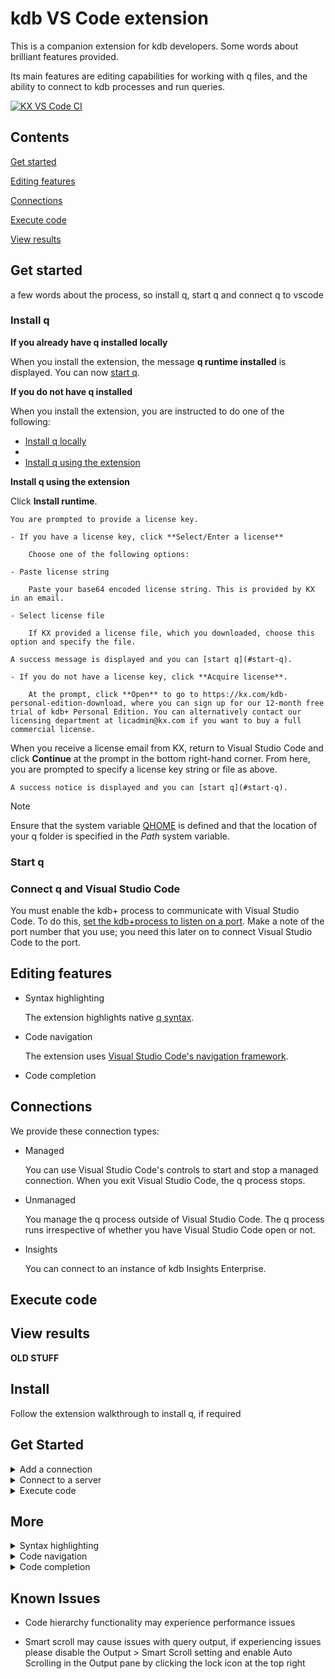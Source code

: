 # kdb VS Code extension

This is a companion extension for kdb developers. Some words about brilliant features provided.

Its main features are editing capabilities for working with q files, and the ability to connect to kdb processes and run queries.

[![KX VS Code CI](https://github.com/KxSystems/kx-vscode/actions/workflows/ci.yml/badge.svg)](https://github.com/KxSystems/kx-vscode/actions/workflows/ci.yml)

## Contents

[Get started](#get-started)

[Editing features](#editing-features)

[Connections](#connections)

[Execute code](#execute-code)

[View results](#view-results)

## Get started

a few words about the process, so install q, start q and connect q to vscode

### Install q

**If you already have q installed locally**

When you install the extension, the message **q runtime installed** is displayed. You can now [start q](#start-q).

**If you do not have q installed**

When you install the extension, you are instructed to do one of the following:

- [Install q locally](https://code.kx.com/q/learn/install)
- 
- [Install q using the extension](#install-q-using-the-extension)

**Install q using the extension**

Click **Install runtime**.

    You are prompted to provide a license key.
    
    - If you have a license key, click **Select/Enter a license**
    
        Choose one of the following options:
	
	- Paste license string
 
		Paste your base64 encoded license string. This is provided by KX in an email.
  
	- Select license file
 
		If KX provided a license file, which you downloaded, choose this option and specify the file.
  
	A success message is displayed and you can [start q](#start-q).
 
    - If you do not have a license key, click **Acquire license**.
    
        At the prompt, click **Open** to go to https://kx.com/kdb-personal-edition-download, where you can sign up for our 12-month free trial of kdb+ Personal Edition. You can alternatively contact our licensing department at licadmin@kx.com if you want to buy a full commercial license.

When you receive a license email from KX, return to Visual Studio Code and click **Continue** at the prompt in the bottom right-hand corner. From here, you are prompted to specify a license key string or file as above.

    A success notice is displayed and you can [start q](#start-q).

Note

Ensure that the system variable [QHOME](FIXME) is defined and that the location of your q folder is specified in the *Path* system variable.

### Start q



### Connect q and Visual Studio Code

You must enable the kdb+ process to communicate with Visual Studio Code. To do this, [set the kdb+process to listen on a port](https://code.kx.com/q/basics/ipc). Make a note of the port number that you use; you need this later on to connect Visual Studio Code to the port.




## Editing features


- Syntax highlighting

    The extension highlights native [q syntax](https://code.kx.com/q/basics/syntax/).


- Code navigation

    The extension uses [Visual Studio Code's navigation framework](https://code.visualstudio.com/docs/editor/editingevolved).


- Code completion


## Connections

We provide these connection types:

- Managed

    You can use Visual Studio Code's controls to start and stop a managed connection. When you exit Visual Studio Code, the q process stops.
    
- Unmanaged

    You manage the q process outside of Visual Studio Code. The q process runs irrespective of whether you have Visual Studio Code open or not.

- Insights

    You can connect to an instance of kdb Insights Enterprise.


## Execute code


## View results













**OLD STUFF**

## Install

Follow the extension walkthrough to install q, if required

## Get Started

<details>
  <summary>Add a connection</summary>
  Add a new server connection by opening the extension side panel and choosing 'Add new connection' from the context menu

![Extension panel](https://code.kx.com/img/walkthrough/add-new-connection.png "Add a connection")

  </details>

<details>
  <summary>Connect to a server</summary>

Connect to an existing server by right-clicking and choosing 'Connect kdb server'

![Extension panel](https://code.kx.com/img/walkthrough/connect.png "Connect kdb server")

</details>

<details>
  <summary>Execute code</summary>

q files can be executed by right-clicking the editor and choosing 'Execute Entire File', results will be shown in the Output pane

![Extension panel](https://code.kx.com/img/walkthrough/output.png "q Console Output")

</details>

## More

<details>
  <summary>Syntax highlighting</summary>

![Syntax highlighting](https://code.kx.com/img/walkthrough/highlighting.png "Syntax highlighting")

</details>

<details>
  <summary>Code navigation</summary>

![Code navigation](https://code.kx.com/img/walkthrough/navigation.png "Code navigation")

</details>

<details>
  <summary>Code completion</summary>

![Code completion](https://code.kx.com/img/walkthrough/autocomplete.png "Code completion")

</details>

## Known Issues

- Code hierarchy functionality may experience performance issues

- Smart scroll may cause issues with query output, if experiencing issues please disable the Output > Smart Scroll setting and enable Auto Scrolling in the Output pane by clicking the lock icon at the top right

